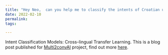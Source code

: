 ```yaml
---
title: "Hey Neo,  can you help me to classify the intents of Croatian utterances?"
date: 2022-02-10
permalink: 
tags:

---
```

Intent Classification Models: Cross-lingual Transfer Learning.
This is a blog post published for [Multi2convAI](https://sites.google.com/inovex.de/multi2conv/de?authuser=0) project, find out more [here](https://sites.google.com/inovex.de/multi2conv/en/blog/language-transfer?authuser=0).